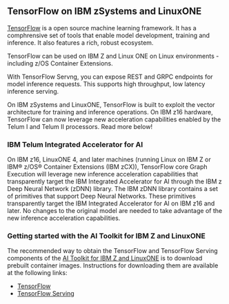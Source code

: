 ## TensorFlow on IBM zSystems and LinuxONE

[TensorFlow](https://www.tensorflow.org/) is a open source machine learning framework. It has a comphrensive set of tools that enable model development, training and inference. It also features a rich, robust ecosystem. 

TensorFlow can be used on IBM Z and Linux ONE on Linux environments - including z/OS Container Extensions.

With TensorFlow Servng, you can expose REST and GRPC endpoints for model inference requests. This supports high throughput, low latency inference serving.

On IBM zSystems and LinuxONE, TensorFlow is built to exploit the vector architecture for training and inference operations. On IBM z16 hardware, TensorFlow can now leverage new acceleration capabilities enabled by the Telum I and Telum II processors. Read more below!


### IBM Telum Integrated Accelerator for AI ###

On IBM z16, LinuxONE 4, and later machines (running Linux on IBM Z or IBM® z/OS® Container Extensions (IBM zCX)), TensorFlow core Graph Execution will leverage new inference acceleration capabilities that transparently target the IBM Integrated Accelerator for AI through the IBM z Deep Neural Network (zDNN) library. The IBM zDNN library contains a set of primitives that support Deep Neural Networks. These primitives transparently target the IBM Integrated Accelerator for AI on IBM z16 and later. No changes to the original model are needed to take advantage of the new inference acceleration capabilities.

### Getting started with the AI Toolkit for IBM Z and LinuxONE ###

The recommended way to obtain the TensorFlow and TensorFlow Serving components of the [AI Toolkit for IBM Z and LinuxONE](aitoolkitloz.md) is to download prebuilt container images. Instructions for downloading them are available at the following links:
- [TensorFlow](https://github.com/IBM/ibmz-accelerated-for-tensorflow)
- [TensorFlow Serving](https://github.com/IBM/ibmz-accelerated-serving-for-tensorflow)
